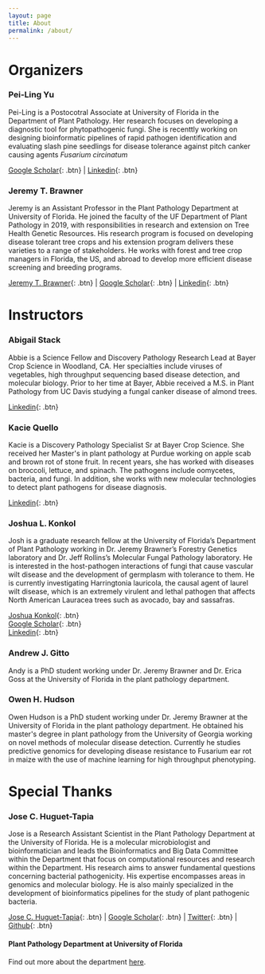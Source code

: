 ```yaml
---
layout: page
title: About
permalink: /about/
---
```


# Organizers

### Pei-Ling Yu

Pei-Ling is a Postocotral Associate at University of Florida in the Department of Plant Pathology. Her research focuses on developing a diagnostic tool for phytopathogenic fungi. She is recenttly working on designing bioinformatic pipelines of rapid pathogen identification and evaluating slash pine seedlings for disease tolerance against pitch canker causing agents *Fusarium circinatum*

[Google Scholar](https://scholar.google.com/citations?user=hxkX-WgAAAAJ&hl=en){: .btn} |
[Linkedin](https://www.linkedin.com/in/pei-ling-yu-384299117/){: .btn} 

### Jeremy T. Brawner

Jeremy is an Assistant Professor in the Plant Pathology Department at University of Florida. He joined the faculty of the UF Department of Plant Pathology in 2019, with responsibilities in research and extension on Tree Health Genetic Resources. His research program is focused on developing disease tolerant tree crops and his extension program delivers these varieties to a range of stakeholders. He works with forest and tree crop managers in Florida, the US, and abroad to develop more efficient disease screening and breeding programs.

[Jeremy T. Brawner](https://plantpath.ifas.ufl.edu/people/faculty-pages/jeremy-brawner/){: .btn} |
[Google Scholar](https://scholar.google.com.au/citations?user=EvI9HSkAAAAJ&hl=en){: .btn} |
[Linkedin](https://www.linkedin.com/in/jeremy-brawner-50025136/){: .btn} 

# Instructors

### Abigail Stack

Abbie is a Science Fellow and Discovery Pathology Research Lead at Bayer Crop Science in Woodland, CA. Her specialties include viruses of vegetables, high throughput sequencing based disease detection, and molecular biology. Prior to her time at Bayer, Abbie received a M.S. in Plant Pathology from UC Davis studying a fungal canker disease of almond trees. 

[Linkedin](linkedin.com/in/abigail-stack-159353111){: .btn} 

### Kacie Quello

Kacie is a Discovery Pathology Specialist Sr at Bayer Crop Science. She received her Master's in plant pathology at Purdue working on apple scab and brown rot of stone fruit. In recent years, she has worked with diseases on broccoli, lettuce, and spinach. The pathogens include oomycetes, bacteria, and fungi. In addition, she works with new molecular technologies to detect plant pathogens for disease diagnosis.

[Linkedin](https://www.linkedin.com/in/kacie-quello-84947b4b/){: .btn} 

### Joshua L. Konkol

Josh is a graduate research fellow at the University of Florida’s Department of Plant Pathology working in Dr. Jeremy Brawner’s Forestry Genetics laboratory and Dr. Jeff Rollins’s Molecular Fungal Pathology laboratory. He is interested in the host-pathogen interactions of fungi that cause vascular wilt disease and the development of germplasm with tolerance to them. He is currently investigating Harringtonia lauricola, the causal agent of laurel wilt disease, which is an extremely virulent and lethal pathogen that affects North American Lauracea trees such as avocado, bay and sassafras. 

[Joshua Konkol](https://plantpath.ifas.ufl.edu/people/graduate-student-pages/joshua-konkol/){: .btn}  
[Google Scholar](https://scholar.google.com/citations?hl=en&user=dTX4BqkAAAAJ&view_op=list_works&sortby=pubdate){: .btn}  
[Linkedin](https://www.linkedin.com/in/joshua-konkol-5051a8176/){: .btn}   

### Andrew J. Gitto

Andy is a PhD student working under Dr. Jeremy Brawner and Dr. Erica Goss at the University of Florida in the plant pathology department. 

### Owen H. Hudson 

Owen Hudson is a PhD student working under Dr. Jeremy Brawner at the University of Florida in the plant pathology department. He obtained his master's degree in plant pathology from the University of Georgia working on novel methods of molecular disease detection. Currently he studies predictive genomics for developing disease resistance to Fusarium ear rot in maize with the use of machine learning for high throughput phenotyping.

# Special Thanks

### Jose C. Huguet-Tapia 

Jose is a Research Assistant Scientist in the Plant Pathology Department at the University of Florida. He is a molecular microbiologist and bioinformatician and leads the Bioinformatics and Big Data Committee within the Department that focus on computational resources and research within the Department. His research aims to answer fundamental questions concerning bacterial pathogenicity. His expertise encompasses areas in genomics and molecular biology. He is also mainly specialized in the development of bioinformatics pipelines for the study of plant pathogenic bacteria.

[Jose C. Huguet-Tapia](https://plantpath.ifas.ufl.edu/people/assistant-scientists/jose-huguet-tapia/){: .btn} |
[Google Scholar](https://scholar.google.com/citations?user=ITJtCqQAAAAJ&hl=en&oi=ao){: .btn} | 
[Twitter](https://twitter.com/Joxcar73){: .btn} |
[Github](https://github.com/joscarhuguet){: .btn}

#### Plant Pathology Department at University of Florida

Find out more about the department [here](https://plantpath.ifas.ufl.edu/). 
